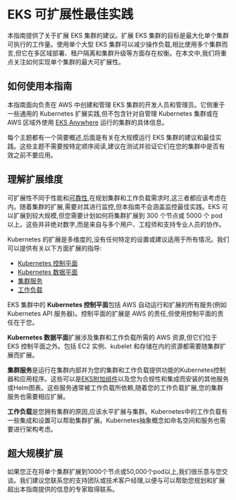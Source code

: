 
# EKS 可扩展性最佳实践
本指南提供了关于扩展 EKS 集群的建议。扩展 EKS 集群的目标是最大化单个集群可执行的工作量。使用单个大型 EKS 集群可以减少操作负载,相比使用多个集群而言,但它在多区域部署、租户隔离和集群升级等方面存在权衡。在本文中,我们将重点关注如何实现单个集群的最大可扩展性。

## 如何使用本指南
本指南面向负责在 AWS 中创建和管理 EKS 集群的开发人员和管理员。它侧重于一些通用的 Kubernetes 扩展实践,但不包含针对自管理 Kubernetes 集群或在 AWS 区域外使用 [EKS Anywhere](https://anywhere.eks.amazonaws.com/) 运行的集群的具体信息。

每个主题都有一个简要概述,后面是有关在大规模运行 EKS 集群的建议和最佳实践。这些主题不需要按特定顺序阅读,建议在测试并验证它们在您的集群中是否有效之前不要应用。

## 理解扩展维度
可扩展性不同于性能和[可靠性](https://aws.github.io/aws-eks-best-practices/reliability/docs/),在规划集群和工作负载需求时,这三者都应该考虑在内。随着集群的扩展,需要对其进行监控,但本指南不会涵盖监控最佳实践。EKS 可以扩展到较大规模,但您需要计划如何将集群扩展到 300 个节点或 5000 个 pod 以上。这些并非绝对数字,而是来自与多个用户、工程师和支持专业人员的协作。

Kubernetes 的扩展是多维度的,没有任何特定的设置或建议适用于所有情况。我们可以提供有关以下方面扩展的指导:

* [Kubernetes 控制平面](control-plane)
* [Kubernetes 数据平面](data-plane)
* [集群服务](cluster-services)
* [工作负载](workloads)

EKS 集群中的 **Kubernetes 控制平面**包括 AWS 自动运行和扩展的所有服务(例如 Kubernetes API 服务器)。控制平面的扩展是 AWS 的责任,但使用控制平面的责任在于您。

**Kubernetes 数据平面**扩展涉及集群和工作负载所需的 AWS 资源,但它们位于 EKS 控制平面之外。包括 EC2 实例、kubelet 和存储在内的资源都需要随集群扩展而扩展。

**集群服务**是运行在集群内部并为您的集群和工作负载提供功能的Kubernetes控制器和应用程序。这些可以是[EKS附加组件](https://docs.aws.amazon.com/eks/latest/userguide/eks-add-ons.html)以及您为合规性和集成而安装的其他服务或Helm图表。这些服务通常被工作负载所依赖,随着您的工作负载扩展,您的集群服务也需要相应扩展。

**工作负载**是您拥有集群的原因,应该水平扩展与集群。Kubernetes中的工作负载有一些集成和设置可以帮助集群扩展。Kubernetes抽象概念如命名空间和服务也需要进行架构考虑。

## 超大规模扩展
如果您正在将单个集群扩展到1000个节点或50,000个pod以上,我们很乐意与您交谈。我们建议您联系您的支持团队或技术客户经理,以便与可以帮助您规划和扩展超出本指南提供的信息的专家取得联系。
